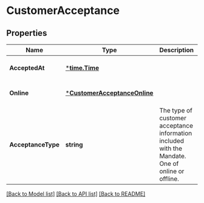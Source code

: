 # CustomerAcceptance

## Properties
Name | Type | Description | Notes
------------ | ------------- | ------------- | -------------
**AcceptedAt** | [***time.Time**](time.Time.md) |  | [optional] [default to null]
**Online** | [***CustomerAcceptanceOnline**](CustomerAcceptanceOnline.md) |  | [optional] [default to null]
**AcceptanceType** | **string** | The type of customer acceptance information included with the Mandate. One of online or offline. | [optional] [default to null]

[[Back to Model list]](../README.md#documentation-for-models) [[Back to API list]](../README.md#documentation-for-api-endpoints) [[Back to README]](../README.md)

